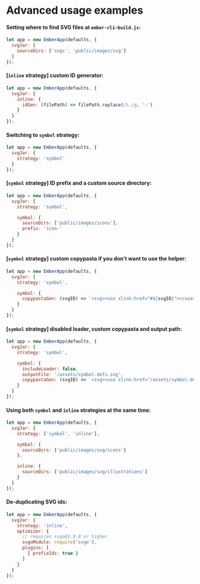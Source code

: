 # Advanced usage examples

#### Setting where to find SVG files at `ember-cli-build.js`:

```javascript
let app = new EmberApp(defaults, {
  svgJar: {
    sourceDirs: ['svgs', 'public/images/svg']
  }
});
```

#### [`inline` strategy] custom ID generator:

```javascript
let app = new EmberApp(defaults, {
  svgJar: {
    inline: {
      idGen: (filePath) => filePath.replace(/\./g, '-')
    }
  }
});
```

#### Switching to `symbol` strategy:

```javascript
let app = new EmberApp(defaults, {
  svgJar: {
    strategy: 'symbol'
  }
});
```

#### [`symbol` strategy] ID prefix and a custom source directory:

```javascript
let app = new EmberApp(defaults, {
  svgJar: {
    strategy: 'symbol',

    symbol: {
      sourceDirs: ['public/images/icons'],
      prefix: 'icon-'
    }
  }
});
```

#### [`symbol` strategy] custom copypasta if you don't want to use the helper:

```javascript
let app = new EmberApp(defaults, {
  svgJar: {
    strategy: 'symbol',

    symbol: {
      copypastaGen: (svgID) => `<svg><use xlink:href="#${svgID}"></use></svg>`
    }
  }
});
```

#### [`symbol` strategy] disabled loader, custom copypasta and output path:

```javascript
let app = new EmberApp(defaults, {
  svgJar: {
    strategy: 'symbol',

    symbol: {
      includeLoader: false,
      outputFile: '/assets/symbol-defs.svg',
      copypastaGen: (svgID) => `<svg><use xlink:href="/assets/symbol-defs.svg#${svgID}"></use></svg>`
    }
  }
});
```

#### Using both `symbol` and `inline` strategies at the same time:

```javascript
let app = new EmberApp(defaults, {
  svgJar: {
    strategy: ['symbol', 'inline'],

    symbol: {
      sourceDirs: ['public/images/svg/icons']
    },

    inline: {
      sourceDirs: ['public/images/svg/illustrations']
    }
  }
});
```

#### De-duplicating SVG ids:

```javascript
let app = new EmberApp(defaults, {
  svgJar: {
    strategy: 'inline',
    optimizer: {
      // requires svgo@1.0.0 or higher
      svgoModule: require('svgo'),
      plugins: [
        { prefixIds: true }
      ]
    }
  }
});
```
